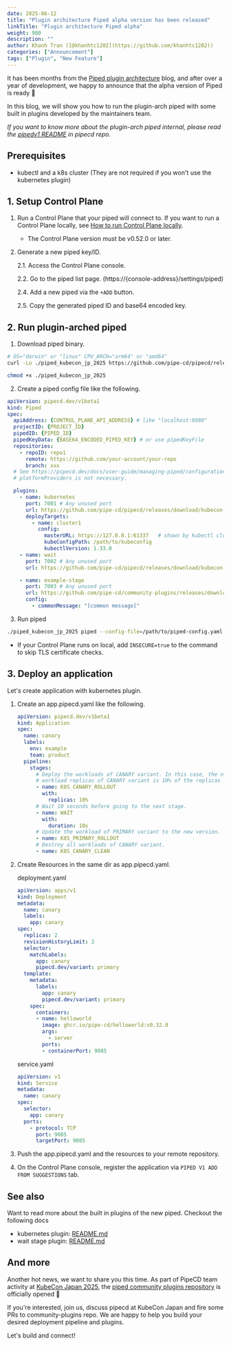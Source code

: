 ```yaml
---
date: 2025-06-12
title: "Plugin architecture Piped alpha version has been released"
linkTitle: "Plugin architecture Piped alpha"
weight: 980
description: ""
author: Khanh Tran ([@khanhtc1202](https://github.com/khanhtc1202))
categories: ["Announcement"]
tags: ["Plugin", "New Feature"]
---
```


It has been months from the [Piped plugin architecture](https://pipecd.dev/blog/2024/11/28/overview-of-the-plan-for-pluginnable-pipecd/) blog, and after over a year of development, we happy to announce that the alpha version of Piped is ready 🎉

In this blog, we will show you how to run the plugin-arch piped with some built in plugins developed by the maintainers team.

_If you want to know more about the plugin-arch piped internal, please read the [pipedv1 README](https://github.com/pipe-cd/pipecd/blob/master/cmd/pipedv1/README.md) in pipecd repo._

## Prerequisites

- kubectl and a k8s cluster (They are not required if you won't use the kubernetes plugin)

## 1. Setup Control Plane

1. Run a Control Plane that your piped will connect to. If you want to run a Control Plane locally, see [How to run Control Plane locally](https://github.com/pipe-cd/pipecd/blob/master/cmd/pipecd/README.md#how-to-run-control-plane-locally).
    - The Control Plane version must be v0.52.0 or later.

2. Generate a new piped key/ID.

    2.1. Access the Control Plane console.

    2.2. Go to the piped list page. (https://{console-address}/settings/piped)

    2.4. Add a new piped via the `+ADD` button.

    2.5. Copy the generated piped ID and base64 encoded key.

## 2. Run plugin-arched piped

1. Download piped binary.

```sh
# OS="darwin" or "linux" CPU_ARCH="arm64" or "amd64"
curl -Lo ./piped_kubecon_jp_2025 https://github.com/pipe-cd/pipecd/releases/download/kubecon-jp-2025/piped_kubecon_jp_2025_{OS}_{CPU_ARCH}

chmod +x ./piped_kubecon_jp_2025
```

2. Create a piped config file like the following.

```yaml
apiVersion: pipecd.dev/v1beta1
kind: Piped
spec:
  apiAddress: {CONTROL_PLANE_API_ADDRESS} # like "localhost:8080"
  projectID: {PROJECT_ID}
  pipedID: {PIPED_ID}
  pipedKeyData: {BASE64_ENCODED_PIPED_KEY} # or use pipedKeyFile
  repositories:
    - repoID: repo1
      remote: https://github.com/your-account/your-repo
      branch: xxx
  # See https://pipecd.dev/docs/user-guide/managing-piped/configuration-reference/ for details of above.
  # platformProviders is not necessary.

  plugins:
    - name: kubernetes
      port: 7001 # Any unused port
      url: https://github.com/pipe-cd/pipecd/releases/download/kubecon-jp-2025/plugin_kubernetes_kubecon_jp_2025_darwin_arm64 # choose binary on the release for your own OS and CPU arch
      deployTargets:
        - name: cluster1
          config: 
            masterURL: https://127.0.0.1:61337   # shown by kubectl cluster-info
            kubeConfigPath: /path/to/kubeconfig
            kubectlVersion: 1.33.0
    - name: wait
      port: 7002 # Any unused port
      url: https://github.com/pipe-cd/pipecd/releases/download/kubecon-jp-2025/plugin_wait_kubecon_jp_2025_darwin_arm64 # choose binary on the release for your own OS and CPU arch

    - name: example-stage
      port: 7003 # Any unused port
      url: https://github.com/pipe-cd/community-plugins/releases/download/kubecon-jp-2025/plugin_example-stage_kubecon_jp_2025_darwin_arm64 # choose binary on the release for your own OS and CPU arch
      config:
        - commonMessage: "[common message]"
```

3. Run piped

```sh
./piped_kubecon_jp_2025 piped --config-file=/path/to/piped-config.yaml --tools-dir=/tmp/piped-bin
```

- If your Control Plane runs on local, add `INSECURE=true` to the command to skip TLS certificate checks.


## 3. Deploy an application

Let's create application with kubernetes plugin.

1. Create an app.pipecd.yaml like the following.

    ```yaml
    apiVersion: pipecd.dev/v1beta1
    kind: Application
    spec:
      name: canary
      labels:
        env: example
        team: product
      pipeline:
        stages:
          # Deploy the workloads of CANARY variant. In this case, the number of
          # workload replicas of CANARY variant is 10% of the replicas number of PRIMARY variant.
          - name: K8S_CANARY_ROLLOUT
            with:
              replicas: 10%
          # Wait 10 seconds before going to the next stage.
          - name: WAIT
            with:
              duration: 10s
          # Update the workload of PRIMARY variant to the new version.
          - name: K8S_PRIMARY_ROLLOUT
          # Destroy all workloads of CANARY variant.
          - name: K8S_CANARY_CLEAN
    ```

2. Create Resources in the same dir as app.pipecd.yaml.

    deployment.yaml
    ```yaml
    apiVersion: apps/v1
    kind: Deployment
    metadata:
      name: canary
      labels:
        app: canary
    spec:
      replicas: 2
      revisionHistoryLimit: 2
      selector:
        matchLabels:
          app: canary
          pipecd.dev/variant: primary
      template:
        metadata:
          labels:
            app: canary
            pipecd.dev/variant: primary
        spec:
          containers:
          - name: helloworld
            image: ghcr.io/pipe-cd/helloworld:v0.32.0
            args:
              - server
            ports:
            - containerPort: 9085
    ```

    service.yaml
    ```yaml
    apiVersion: v1
    kind: Service
    metadata:
      name: canary
    spec:
      selector:
        app: canary
      ports:
        - protocol: TCP
          port: 9085
          targetPort: 9085
    ```

3. Push the app.pipecd.yaml and the resources to your remote repository.
4. On the Control Plane console, register the application via `PIPED V1 ADD FROM SUGGESTIONS` tab.

## See also

Want to read more about the built in plugins of the new piped. Checkout the following docs

- kubernetes plugin: [README.md](https://github.com/pipe-cd/pipecd/blob/master/pkg/app/pipedv1/plugin/kubernetes/README.md)
- wait stage plugin: [README.md](https://github.com/pipe-cd/pipecd/blob/master/pkg/app/pipedv1/plugin/wait/README.md)

## And more

Another hot news, we want to share you this time. As part of PipeCD team activity at [KubeCon Japan 2025](https://events.linuxfoundation.org/kubecon-cloudnativecon-japan/program/schedule/), the [piped community plugins repository](https://github.com/pipe-cd/community-plugins) is officially opened 🎉

If you're interested, join us, discuss pipecd at KubeCon Japan and fire some PRs to community-plugins repo. We are happy to help you build your desired deployment pipeline and plugins.

Let's build and connect!
